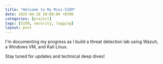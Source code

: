 ```yaml
---
title: "Welcome to My Mini-SIEM"
date: 2025-04-18 10:00:00 +0700
categories: [project]
tags: [SIEM, security, logging]
layout: post
---
```


I'm documenting my progress as I build a threat detection lab using Wazuh, a Windows VM, and Kali Linux.

Stay tuned for updates and technical deep dives!

